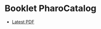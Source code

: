 # Booklet PharoCatalog


- [Latest PDF](https://github.com/pharo-catalog/PharoCatalog/releases/download/latest/PharoCatalog.pdf)